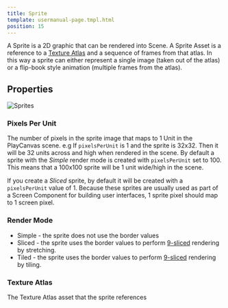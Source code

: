 ```yaml
---
title: Sprite
template: usermanual-page.tmpl.html
position: 15
---
```


A Sprite is a 2D graphic that can be rendered into Scene. A Sprite Asset is a reference to a [Texture Atlas][1] and a sequence of frames from that atlas. In this way a sprite can either represent a single image (taken out of the atlas) or a flip-book style animation (multiple frames from the atlas).

## Properties

![Sprites][3]

### Pixels Per Unit

The number of pixels in the sprite image that maps to 1 Unit in the PlayCanvas scene. e.g If `pixelsPerUnit` is 1 and the sprite is 32x32. Then it will be 32 units across and high when rendered in the scene. By default a sprite with the *Simple* render mode is created with `pixelsPerUnit` set to 100. This means that a 100x100 sprite will be 1 unit wide/high in the scene.

If you create a *Sliced* sprite, by default it will be created with a `pixelsPerUnit` value of 1. Because these sprites are usually used as part of a Screen Component for building user interfaces, 1 sprite pixel should map to 1 screen pixel.

### Render Mode

* Simple - the sprite does not use the border values
* Sliced - the sprite uses the border values to perform [9-sliced][2] rendering by stretching.
* Tiled - the sprite uses the border values to perform [9-sliced][2] rendering by tiling.

### Texture Atlas

The Texture Atlas asset that the sprite references

[1]: /user-manual/assets/texture-atlas
[2]: /user-manual/2D/9-slicing
[3]: /images/user-manual/assets/sprites/sprites.jpg

